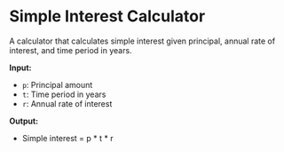 # Simple Interest Calculator

A calculator that calculates simple interest given principal, annual rate of interest, and time period in years.

**Input:**
- `p`: Principal amount
- `t`: Time period in years
- `r`: Annual rate of interest

**Output:**
- Simple interest = p * t * r
